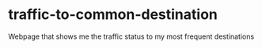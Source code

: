 # traffic-to-common-destination
Webpage that shows me the traffic status to my most frequent destinations
